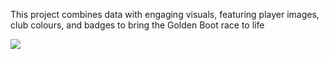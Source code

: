 This project combines data with engaging visuals, featuring player images, club colours, and badges to bring the Golden Boot race to life

![](https://github.com/Siphe247/Animations-of-top-10-goalscorers-in-the-Premier-League/blob/ff27a5f8ccd38bc5241898e2f8956eea5145b3f2/Premier_League_2024-25_Top_Scorers.gif)

